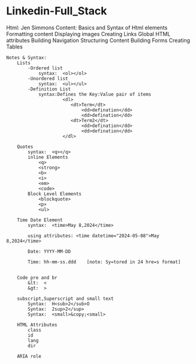 # Linkedin-Full_Stack
Html: Jen Simmons
    Content:
        Basics and Syntax of Html elements
        Formatting content 
        Displaying images 
        Creating Links 
        Global HTML attributes
        Building Navigation 
        Structuring Content
        Building Forms
        Creating Tables 

    Notes & Syntax:    
        Lists
            -Ordered list
                syntax:  <ol></ol>
            -Unordered list
                syntax:  <ul></ul>  
            -Definition List
                syntax:Defines the Key:Value pair of items 
                         <dl>
                            <dt>Term</dt>
                                <dd>defination</dd>
                                <dd>defination</dd>
                            <dt>Term2</dt>
                                <dd>defination</dd>
                                <dd>defination</dd>
                         </dl>
                         
        Quotes
            syntax:  <q></q>
            inline Elements
                <q>
                <strong>
                <b>
                <i>
                <em>
                <code>
            Block Level Elements
                <blockquote>
                <p>
                <ul>

        Time Date Element
            syntax:  <time>May 8,2024</time>
            
            using attributes: <time datetime="2024-05-08">May 8,2024</time>
            
            Date: YYYY-MM-DD

            Time: hh-mm-ss.ddd    [note: Sy=tored in 24 hre=s format]


        Code pre and br
            &lt:  <
            &gt:  >

        subscript,Superscript and small text
            Syntax:  H<sub>2</sub>O
            Syntax:  2sup>2</sup>
            Syntax:  <small>&copy;<small>

        HTML Attributes
            class
            id
            lang
            dir

        ARIA role


